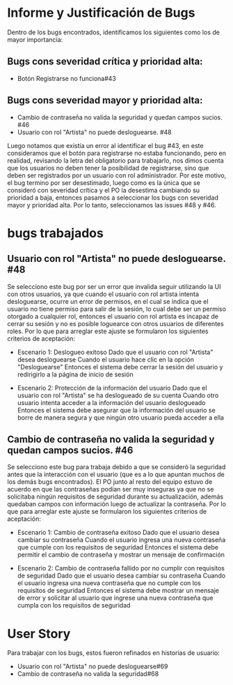 # Informe y Justificación de Bugs

Dentro de los bugs encontrados, identificamos los siguientes como los de mayor importancia:

## Bugs cons severidad crítica y prioridad alta:
* Botón Registrarse no funciona#43

## Bugs cons severidad mayor y prioridad alta:
* Cambio de contraseña no valida la seguridad y quedan campos sucios. #46
* Usuario con rol "Artista" no puede desloguearse. #48

Luego notamos que existía un error al identificar el bug #43, en este consideramos que el botón para registrarse no estaba funcionando, pero en realidad, revisando la letra del obligatorio para trabajarlo, nos dimos cuenta que los usuarios no deben tener la posibilidad de registrarse, sino que deben ser registrados por un usuario con rol administrador. Por este motivo, el bug termino por ser desestimado, luego como es la única que se consideró con severidad crítica y el PO la desestima cambiando su prioridad a baja, entonces pasamos a seleccionar los bugs con severidad mayor y prioridad alta. Por lo tanto, seleccionamos las issues #48 y #46.

# bugs trabajados

## Usuario con rol "Artista" no puede desloguearse. #48

Se selecciono este bug por ser un error que invalida seguir utilizando la UI con otros usuarios, ya que cuando el usuario con rol artista intenta desloguearse, ocurre un error de permisos, en el cual se indica que el usuario no tiene permiso para salir de la sesión, lo cual debe ser un permiso otorgado a cualquier rol, entonces el usuario con rol artista es incapaz de cerrar su sesión y no es posible loguearce con otros usuarios de diferentes roles. Por lo que para arreglar este ajuste se formularon los siguientes criterios de aceptación:

* Escenario 1: Deslogueo exitoso
Dado que el usuario con rol "Artista" desea desloguearse
Cuando el usuario hace clic en la opción "Desloguearse"
Entonces el sistema debe cerrar la sesión del usuario y redirigirlo a la página de inicio de sesión

* Escenario 2: Protección de la información del usuario
Dado que el usuario con rol "Artista" se ha deslogueado de su cuenta
Cuando otro usuario intenta acceder a la información del usuario deslogueado
Entonces el sistema debe asegurar que la información del usuario se borre de manera segura y que ningún otro usuario pueda acceder a ella

## Cambio de contraseña no valida la seguridad y quedan campos sucios. #46

Se selecciono este bug para trabaja debido a que se consideró la seguridad antes que la interacción con el usuario (que es a lo que apuntan muchos de los demás bugs encontrados). El PO junto al resto del equipo estuvo de acuerdo en que las contraseñas podían ser muy inseguras ya que no se solicitaba ningún requisitos de seguridad durante su actualización, además quedaban campos con información luego de actualizar la contraseña. Por lo que para arreglar este ajuste se formularon los siguientes criterios de aceptación:

* Escenario 1: Cambio de contraseña exitoso
Dado que el usuario desea cambiar su contraseña
Cuando el usuario ingresa una nueva contraseña que cumple con los requisitos de seguridad
Entonces el sistema debe permitir el cambio de contraseña y mostrar un mensaje de confirmación

* Escenario 2: Cambio de contraseña fallido por no cumplir con requisitos de seguridad
Dado que el usuario desea cambiar su contraseña
Cuando el usuario ingresa una nueva contraseña que no cumple con los requisitos de seguridad
Entonces el sistema debe mostrar un mensaje de error y solicitar al usuario que ingrese una nueva contraseña que cumpla con los requisitos de seguridad

# User Story

Para trabajar con los bugs, estos fueron refinados en historias de usuario: 

* Usuario con rol "Artista" no puede desloguearse#69
* Cambio de contraseña no valida la seguridad#68